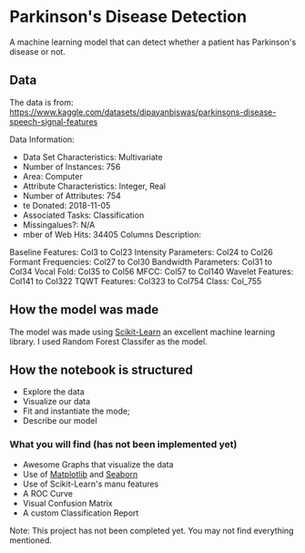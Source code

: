 # Parkinson's Disease Detection

A machine learning model that can detect whether a patient has Parkinson's disease or not.

## Data

The data is from: https://www.kaggle.com/datasets/dipayanbiswas/parkinsons-disease-speech-signal-features

Data Information:

* Data Set Characteristics: Multivariate
* Number of Instances: 756
* Area: Computer
* Attribute Characteristics: Integer, Real
* Number of Attributes: 754
* te Donated: 2018-11-05
* Associated Tasks: Classification
* Missingalues?: N/A
* mber of Web Hits: 34405
Columns Description:

Baseline Features: Col3 to Col23
Intensity Parameters: Col24 to Col26
Formant Frequencies: Col27 to Col30
Bandwidth Parameters: Col31 to Col34
Vocal Fold: Col35 to Col56
MFCC: Col57 to Col140
Wavelet Features: Col141 to Col322
TQWT Features: Col323 to Col754
Class: Col_755

## How the model was made

The model was made using [Scikit-Learn](https://scikit-learn.org/) an excellent machine learning library. I used Random Forest Classifer as the model.

## How the notebook is structured

* Explore the data
* Visualize our data
* Fit and instantiate the mode;
* Describe our model

### What you will find (has not been implemented yet)

* Awesome Graphs that visualize the data
* Use of [Matplotlib](https://matplotlib.org/) and [Seaborn](https://seaborn.pydata.org/)
* Use of Scikit-Learn's manu features
* A ROC Curve
* Visual Confusion Matrix
* A custom Classification Report


Note: This project has not been completed yet. You may not find everything mentioned.
